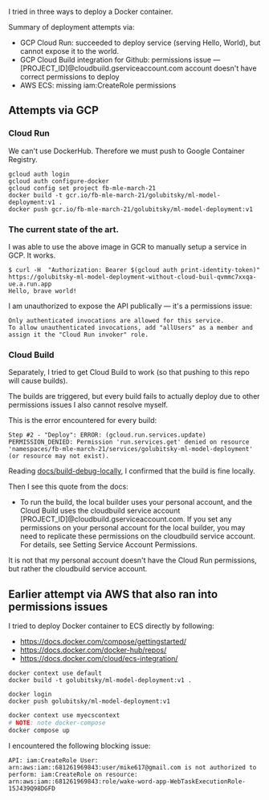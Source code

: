 I tried in three ways to deploy a Docker container.

Summary of deployment attempts via:

- GCP Cloud Run: succeeded to deploy service (serving Hello, World), but cannot expose it to the world.
- GCP Cloud Build integration for Github: permissions issue — [PROJECT_ID]@cloudbuild.gserviceaccount.com account doesn't have correct permissions to deploy
- AWS ECS: missing iam:CreateRole permissions

## Attempts via GCP

### Cloud Run

We can't use DockerHub. Therefore we must push to Google Container Registry.

```
gcloud auth login
gcloud auth configure-docker
gcloud config set project fb-mle-march-21
docker build -t gcr.io/fb-mle-march-21/golubitsky/ml-model-deployment:v1 .
docker push gcr.io/fb-mle-march-21/golubitsky/ml-model-deployment:v1
```

### The current state of the art.

I was able to use the above image in GCR to manually setup a service in GCP. It works.

```
$ curl -H  "Authorization: Bearer $(gcloud auth print-identity-token)" https://golubitsky-ml-model-deployment-without-cloud-buil-qvmmc7xxqa-ue.a.run.app
Hello, brave world!
```

I am unauthorized to expose the API publically — it's a permissions issue:

```
Only authenticated invocations are allowed for this service.
To allow unauthenticated invocations, add "allUsers" as a member and assign it the "Cloud Run invoker" role.
```

### Cloud Build

Separately, I tried to get Cloud Build to work (so that pushing to this repo will cause builds).

The builds are triggered, but every build fails to actually deploy due to other permissions issues I also cannot resolve myself.

This is the error encountered for every build:

```
Step #2 - "Deploy": ERROR: (gcloud.run.services.update) PERMISSION_DENIED: Permission 'run.services.get' denied on resource 'namespaces/fb-mle-march-21/services/golubitsky-ml-model-deployment' (or resource may not exist).
```

Reading [docs/build-debug-locally](https://cloud.google.com/build/docs/build-debug-locally), I confirmed that the build is fine locally.

Then I see this quote from the docs:

- To run the build, the local builder uses your personal account, and the Cloud Build uses the cloudbuild service account [PROJECT_ID]@cloudbuild.gserviceaccount.com. If you set any permissions on your personal account for the local builder, you may need to replicate these permissions on the cloudbuild service account. For details, see Setting Service Account Permissions.

It is not that my personal account doesn't have the Cloud Run permissions, but rather the cloudbuild service account.

## Earlier attempt via AWS that also ran into permissions issues

I tried to deploy Docker container to ECS directly by following:

- https://docs.docker.com/compose/gettingstarted/
- https://docs.docker.com/docker-hub/repos/
- https://docs.docker.com/cloud/ecs-integration/

```
docker context use default
docker build -t golubitsky/ml-model-deployment:v1 .
```

```
docker login
docker push golubitsky/ml-model-deployment:v1
```

```sh
docker context use myecscontext
# NOTE: note docker-compose
docker compose up
```

I encountered the following blocking issue:

```
API: iam:CreateRole User: arn:aws:iam::681261969843:user/mike617@gmail.com is not authorized to perform: iam:CreateRole on resource: arn:aws:iam::681261969843:role/wake-word-app-WebTaskExecutionRole-15J439Q98DGFD
```
